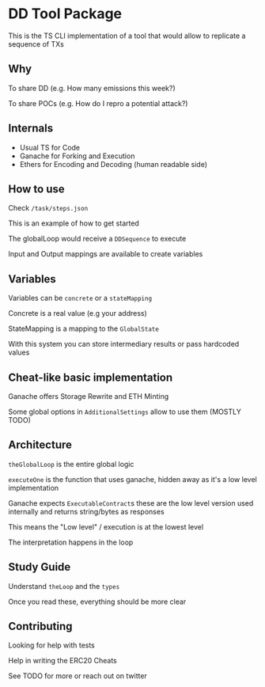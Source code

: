 # DD Tool Package

This is the TS CLI implementation of a tool that would allow to replicate a sequence of TXs

## Why

To share DD (e.g. How many emissions this week?)

To share POCs (e.g. How do I repro a potential attack?)

## Internals

- Usual TS for Code
- Ganache for Forking and Execution
- Ethers for Encoding and Decoding (human readable side)

## How to use

Check `/task/steps.json`

This is an example of how to get started

The globalLoop would receive a `DDSequence` to execute

Input and Output mappings are available to create variables

## Variables

Variables can be `concrete` or a `stateMapping`

Concrete is a real value (e.g your address)

StateMapping is a mapping to the `GlobalState`

With this system you can store intermediary results or pass hardcoded values

## Cheat-like basic implementation

Ganache offers Storage Rewrite and ETH Minting

Some global options in `AdditionalSettings` allow to use them (MOSTLY TODO)

## Architecture

`theGlobalLoop` is the entire global logic

`executeOne` is the function that uses ganache, hidden away as it's a low level implementation

Ganache expects `ExecutableContract`s these are the low level version used internally and returns string/bytes as responses

This means the "Low level"  / execution is at the lowest level

The interpretation happens in the loop


## Study Guide

Understand `theLoop` and the `types`

Once you read these, everything should be more clear

## Contributing

Looking for help with tests

Help in writing the ERC20 Cheats

See TODO for more or reach out on twitter